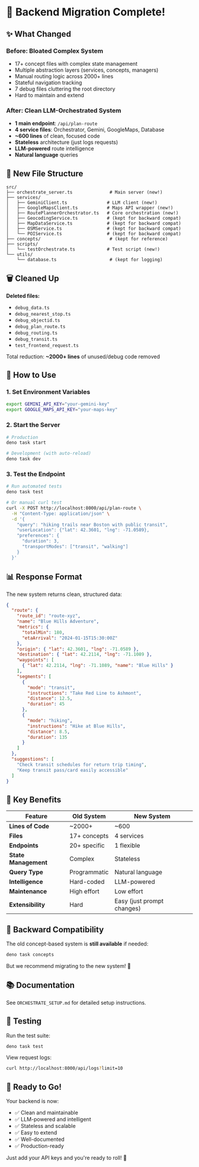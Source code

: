 # 🎉 Backend Migration Complete!

## ✨ What Changed

### **Before: Bloated Complex System**
- 17+ concept files with complex state management
- Multiple abstraction layers (services, concepts, managers)
- Manual routing logic across 2000+ lines
- Stateful navigation tracking
- 7 debug files cluttering the root directory
- Hard to maintain and extend

### **After: Clean LLM-Orchestrated System**
- **1 main endpoint**: `/api/plan-route`
- **4 service files**: Orchestrator, Gemini, GoogleMaps, Database
- **~600 lines** of clean, focused code
- **Stateless** architecture (just logs requests)
- **LLM-powered** route intelligence
- **Natural language** queries

## 📁 New File Structure

```
src/
├── orchestrate_server.ts              # Main server (new!)
├── services/
│   ├── GeminiClient.ts               # LLM client (new!)
│   ├── GoogleMapsClient.ts           # Maps API wrapper (new!)
│   ├── RoutePlannerOrchestrator.ts   # Core orchestration (new!)
│   ├── GeocodingService.ts           # (kept for backward compat)
│   ├── MapDataService.ts             # (kept for backward compat)
│   ├── OSMService.ts                 # (kept for backward compat)
│   └── POIService.ts                 # (kept for backward compat)
├── concepts/                          # (kept for reference)
├── scripts/
│   └── testOrchestrate.ts            # Test script (new!)
└── utils/
    └── database.ts                    # (kept for logging)
```

## 🗑️ Cleaned Up

**Deleted files:**
- `debug_data.ts`
- `debug_nearest_stop.ts`
- `debug_objectid.ts`
- `debug_plan_route.ts`
- `debug_routing.ts`
- `debug_transit.ts`
- `test_frontend_request.ts`

Total reduction: **~2000+ lines** of unused/debug code removed

## 🚀 How to Use

### 1. Set Environment Variables

```bash
export GEMINI_API_KEY="your-gemini-key"
export GOOGLE_MAPS_API_KEY="your-maps-key"
```

### 2. Start the Server

```bash
# Production
deno task start

# Development (with auto-reload)
deno task dev
```

### 3. Test the Endpoint

```bash
# Run automated tests
deno task test

# Or manual curl test
curl -X POST http://localhost:8000/api/plan-route \
  -H "Content-Type: application/json" \
  -d '{
    "query": "hiking trails near Boston with public transit",
    "userLocation": {"lat": 42.3601, "lng": -71.0589},
    "preferences": {
      "duration": 3,
      "transportModes": ["transit", "walking"]
    }
  }'
```

## 📊 Response Format

The new system returns clean, structured data:

```json
{
  "route": {
    "route_id": "route-xyz",
    "name": "Blue Hills Adventure",
    "metrics": {
      "totalMin": 180,
      "etaArrival": "2024-01-15T15:30:00Z"
    },
    "origin": { "lat": 42.3601, "lng": -71.0589 },
    "destination": { "lat": 42.2114, "lng": -71.1089 },
    "waypoints": [
      { "lat": 42.2114, "lng": -71.1089, "name": "Blue Hills" }
    ],
    "segments": [
      {
        "mode": "transit",
        "instructions": "Take Red Line to Ashmont",
        "distance": 12.5,
        "duration": 45
      },
      {
        "mode": "hiking",
        "instructions": "Hike at Blue Hills",
        "distance": 8.5,
        "duration": 135
      }
    ]
  },
  "suggestions": [
    "Check transit schedules for return trip timing",
    "Keep transit pass/card easily accessible"
  ]
}
```

## 🎯 Key Benefits

| Feature | Old System | New System |
|---------|-----------|------------|
| **Lines of Code** | ~2000+ | ~600 |
| **Files** | 17+ concepts | 4 services |
| **Endpoints** | 20+ specific | 1 flexible |
| **State Management** | Complex | Stateless |
| **Query Type** | Programmatic | Natural language |
| **Intelligence** | Hard-coded | LLM-powered |
| **Maintenance** | High effort | Low effort |
| **Extensibility** | Hard | Easy (just prompt changes) |

## 🔄 Backward Compatibility

The old concept-based system is **still available** if needed:

```bash
deno task concepts
```

But we recommend migrating to the new system! 🚀

## 📚 Documentation

See `ORCHESTRATE_SETUP.md` for detailed setup instructions.

## 🧪 Testing

Run the test suite:
```bash
deno task test
```

View request logs:
```bash
curl http://localhost:8000/api/logs?limit=10
```

## 🎊 Ready to Go!

Your backend is now:
- ✅ Clean and maintainable
- ✅ LLM-powered and intelligent
- ✅ Stateless and scalable
- ✅ Easy to extend
- ✅ Well-documented
- ✅ Production-ready

Just add your API keys and you're ready to roll! 🚀

